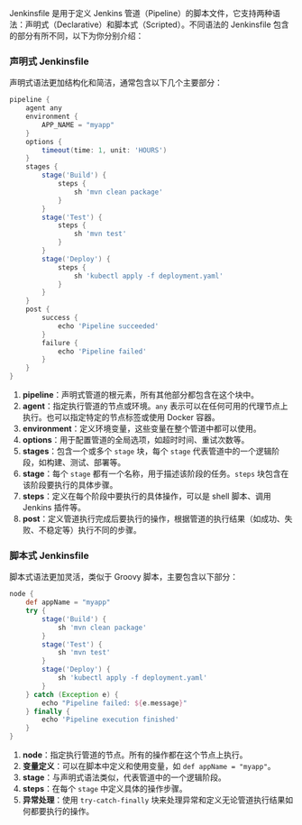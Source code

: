 Jenkinsfile 是用于定义 Jenkins 管道（Pipeline）的脚本文件，它支持两种语法：声明式（Declarative）和脚本式（Scripted）。不同语法的 Jenkinsfile 包含的部分有所不同，以下为你分别介绍：

### 声明式 Jenkinsfile
声明式语法更加结构化和简洁，通常包含以下几个主要部分：
```groovy
pipeline {
    agent any
    environment {
        APP_NAME = "myapp"
    }
    options {
        timeout(time: 1, unit: 'HOURS')
    }
    stages {
        stage('Build') {
            steps {
                sh 'mvn clean package'
            }
        }
        stage('Test') {
            steps {
                sh 'mvn test'
            }
        }
        stage('Deploy') {
            steps {
                sh 'kubectl apply -f deployment.yaml'
            }
        }
    }
    post {
        success {
            echo 'Pipeline succeeded'
        }
        failure {
            echo 'Pipeline failed'
        }
    }
}
```
1. **pipeline**：声明式管道的根元素，所有其他部分都包含在这个块中。
2. **agent**：指定执行管道的节点或环境。`any` 表示可以在任何可用的代理节点上执行。也可以指定特定的节点标签或使用 Docker 容器。
3. **environment**：定义环境变量，这些变量在整个管道中都可以使用。
4. **options**：用于配置管道的全局选项，如超时时间、重试次数等。
5. **stages**：包含一个或多个 `stage` 块，每个 `stage` 代表管道中的一个逻辑阶段，如构建、测试、部署等。
6. **stage**：每个 `stage` 都有一个名称，用于描述该阶段的任务。`steps` 块包含在该阶段要执行的具体步骤。
7. **steps**：定义在每个阶段中要执行的具体操作，可以是 shell 脚本、调用 Jenkins 插件等。
8. **post**：定义管道执行完成后要执行的操作，根据管道的执行结果（如成功、失败、不稳定等）执行不同的步骤。

### 脚本式 Jenkinsfile
脚本式语法更加灵活，类似于 Groovy 脚本，主要包含以下部分：
```groovy
node {
    def appName = "myapp"
    try {
        stage('Build') {
            sh 'mvn clean package'
        }
        stage('Test') {
            sh 'mvn test'
        }
        stage('Deploy') {
            sh 'kubectl apply -f deployment.yaml'
        }
    } catch (Exception e) {
        echo "Pipeline failed: ${e.message}"
    } finally {
        echo 'Pipeline execution finished'
    }
}
```
1. **node**：指定执行管道的节点。所有的操作都在这个节点上执行。
2. **变量定义**：可以在脚本中定义和使用变量，如 `def appName = "myapp"`。
3. **stage**：与声明式语法类似，代表管道中的一个逻辑阶段。
4. **steps**：在每个 `stage` 中定义具体的操作步骤。
5. **异常处理**：使用 `try-catch-finally` 块来处理异常和定义无论管道执行结果如何都要执行的操作。 